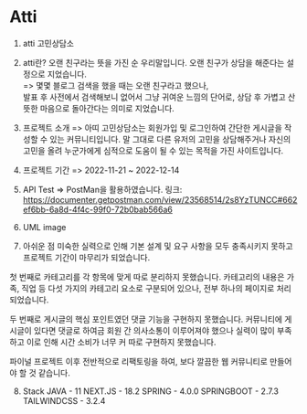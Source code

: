 # Atti

1. atti 고민상담소




2. atti란?
오랜 친구라는 뜻을 가진 순 우리말입니다. 오랜 친구가 상담을 해준다는 설정으로 지었습니다.<br>
=> 몇몇 블로그 검색을 했을 때는 오랜 친구라고 했으나,<br>
발표 후 사전에서 검색해보니 없어서 그냥 귀여운 느낌의 단어로, 상담 후 가볍고 산뜻한 마음으로 돌아간다는 의미로 지었습니다.



3. 프로젝트 소개
=> 아띠 고민상담소는 회원가입 및 로그인하여 간단한 게시글을 작성할 수 있는 커뮤니티입니다. 말 그대로 다른 유저의 고민을 상담해주거나 자신의 고민을 올려 누군가에게 심적으로 도움이 될 수 있는 목적을 가진 사이트입니다.

4. 프로젝트 기간
=> 2022-11-21 ~ 2022-12-14

5. API Test
=> PostMan을 활용하였습니다. 링크: https://documenter.getpostman.com/view/23568514/2s8YzTUNCC#662ef6bb-6a8d-4f4c-99f0-72b0bab566a6

6. UML
image

7. 아쉬운 점
미숙한 실력으로 인해 기본 설계 및 요구 사항을 모두 충족시키지 못하고 프로젝트 기간이 마무리가 되었습니다.

첫 번째로 카테고리를 각 항목에 맞게 따로 분리하지 못했습니다.
카테고리의 내용은 가족, 직업 등 다섯 가지의 카테고리 요소로 구분되어 있으나, 전부 하나의 페이지로 처리되었습니다.

두 번째로 게시글의 핵심 포인트였던 댓글 기능을 구현하지 못했습니다.
커뮤니티에 게시글이 있다면 댓글로 하여금 회원 간 의사소통이 이루어져야 했으나 실력이 많이 부족하고 이로 인해 시간 소비가 너무 커 따로 구현하지 못했습니다.

파이널 프로젝트 이후 전반적으로 리팩토링을 하여, 보다 깔끔한 웹 커뮤니티로 만들어야 할 것 같습니다.

8. Stack
JAVA - 11
NEXT.JS - 18.2
SPRING - 4.0.0
SPRINGBOOT - 2.7.3
TAILWINDCSS - 3.2.4

